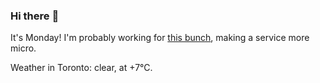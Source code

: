 ### Hi there :wave:

It's Monday! I'm probably working for [this bunch](https://github.com/kohofinancial), making a service more micro.

Weather in Toronto: clear, at +7°C.
